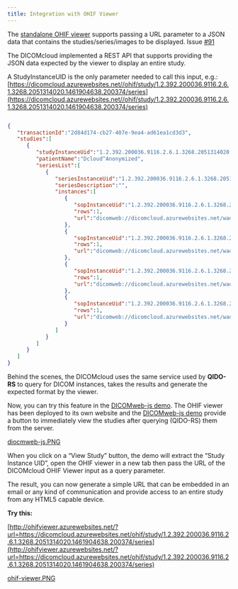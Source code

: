 ```yaml
---
title: Integration with OHIF Viewer
---
```


The [standalone OHIF viewer](https://github.com/OHIF/Viewers)  supports passing a URL parameter to a JSON data that contains the studies/series/images to be displayed. Issue [#91](https://github.com/OHIF/Viewers/issues/91)

The DICOMcloud implemented a REST API that supports providing the JSON data expected by the viewer to display an entire study.

A StudyInstanceUID is the only parameter needed to call this input, e.g.: 
[https://dicomcloud.azurewebsites.net//ohif/study/1.2.392.200036.9116.2.6.1.3268.2051314020.1461904638.200374/series](https://dicomcloud.azurewebsites.net//ohif/study/1.2.392.200036.9116.2.6.1.3268.2051314020.1461904638.200374/series)

```json

{  
   "transactionId":"2d84d174-cb27-407e-9ea4-ad61ea1cd3d3",
   "studies":[  
      {  
         "studyInstanceUid":"1.2.392.200036.9116.2.6.1.3268.2051314020.1461904638.200374",
         "patientName":"Dcloud^Anonymized",
         "seriesList":[  
            {  
               "seriesInstanceUid":"1.2.392.200036.9116.2.6.1.3268.2051314020.1461904639.541937",
               "seriesDescription":"",
               "instances":[  
                  {  
                     "sopInstanceUid":"1.2.392.200036.9116.2.6.1.3268.2051314020.1461897481.951895",
                     "rows":1,
                     "url":"dicomweb://dicomcloud.azurewebsites.net/wadouri/?RequestType=wado&studyUID=1.2.392.200036.9116.2.6.1.3268.2051314020.1461904638.200374&seriesUID=1.2.392.200036.9116.2.6.1.3268.2051314020.1461904639.541937&objectUID=1.2.392.200036.9116.2.6.1.3268.2051314020.1461897481.951895&&contentType=application/dicom"
                  },
                  {  
                     "sopInstanceUid":"1.2.392.200036.9116.2.6.1.3268.2051314020.1461897481.972861",
                     "rows":1,
                     "url":"dicomweb://dicomcloud.azurewebsites.net/wadouri/?RequestType=wado&studyUID=1.2.392.200036.9116.2.6.1.3268.2051314020.1461904638.200374&seriesUID=1.2.392.200036.9116.2.6.1.3268.2051314020.1461904639.541937&objectUID=1.2.392.200036.9116.2.6.1.3268.2051314020.1461897481.972861&&contentType=application/dicom"
                  },
                  {  
                     "sopInstanceUid":"1.2.392.200036.9116.2.6.1.3268.2051314020.1461897481.990617",
                     "rows":1,
                     "url":"dicomweb://dicomcloud.azurewebsites.net/wadouri/?RequestType=wado&studyUID=1.2.392.200036.9116.2.6.1.3268.2051314020.1461904638.200374&seriesUID=1.2.392.200036.9116.2.6.1.3268.2051314020.1461904639.541937&objectUID=1.2.392.200036.9116.2.6.1.3268.2051314020.1461897481.990617&&contentType=application/dicom"
                  },
                  {  
                     "sopInstanceUid":"1.2.392.200036.9116.2.6.1.3268.2051314020.1461897482.8807",
                     "rows":1,
                     "url":"dicomweb://dicomcloud.azurewebsites.net/wadouri/?RequestType=wado&studyUID=1.2.392.200036.9116.2.6.1.3268.2051314020.1461904638.200374&seriesUID=1.2.392.200036.9116.2.6.1.3268.2051314020.1461904639.541937&objectUID=1.2.392.200036.9116.2.6.1.3268.2051314020.1461897482.8807&&contentType=application/dicom"
                  }
               ]
            }
         ]
      }
   ]
}

```

Behind the scenes, the DICOMcloud uses the same service used by **QIDO-RS** to query for DICOM instances, takes the results and generate the expected format by the viewer.

Now, you can try this feature in the [DICOMweb-js demo](http://dicomweb.azurewebsites.net/). The OHIF viewer has been deployed to its own website and the [DICOMweb-js demo](http://dicomweb.azurewebsites.net/) provide a button to immediately view the studies after querying (QIDO-RS) them from the server.

[diocmweb-js.PNG](/uploads/diocmweb-js.PNG)

When you click on a “View Study” button, the demo will extract the “Study Instance UID”, open the OHIF viewer in a new tab then pass the URL of the DICOMcloud OHIF Viewer input as a query parameter. 

The result, you can now generate a simple URL that can be embedded in an email or any kind of communication and provide access to an entire study from any HTML5 capable device. 

**Try this:**

[http://ohifviewer.azurewebsites.net/?url=https://dicomcloud.azurewebsites.net/ohif/study/1.2.392.200036.9116.2.6.1.3268.2051314020.1461904638.200374/series](http://ohifviewer.azurewebsites.net/?url=https://dicomcloud.azurewebsites.net/ohif/study/1.2.392.200036.9116.2.6.1.3268.2051314020.1461904638.200374/series)

[ohif-viewer.PNG](/uploads/ohif-viewer.PNG)
